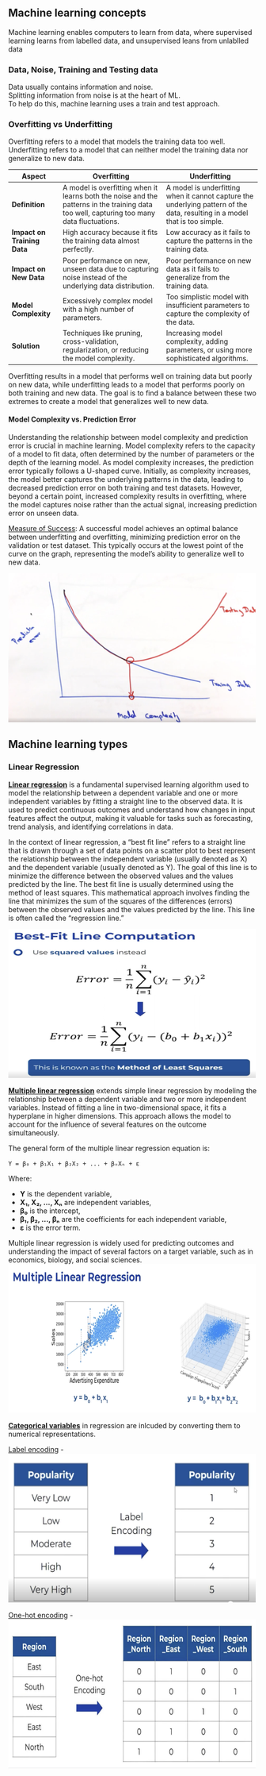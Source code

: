 ## Machine learning concepts

Machine learning enables computers to learn from data, where supervised learning learns from labelled data, and unsupervised leans from unlablled data

### Data, Noise, Training and Testing data
Data usually contains information and noise.   
Splitting information from noise is at the heart of ML.  
To help do this, machine learning uses a train and test approach.

### Overfitting vs Underfitting
Overfitting refers to a model that models the training data too well. Underfitting refers to a model that can neither model the training data nor generalize to new data.

| Aspect                | Overfitting                                                                                                                                         | Underfitting                                                                                                         |
|-----------------------|-----------------------------------------------------------------------------------------------------------------------------------------------------|----------------------------------------------------------------------------------------------------------------------|
| **Definition**        | A model is overfitting when it learns both the noise and the patterns in the training data too well, capturing too many data fluctuations.           | A model is underfitting when it cannot capture the underlying pattern of the data, resulting in a model that is too simple. |
| **Impact on Training Data** | High accuracy because it fits the training data almost perfectly.                                                                                   | Low accuracy as it fails to capture the patterns in the training data.                                               |
| **Impact on New Data**| Poor performance on new, unseen data due to capturing noise instead of the underlying data distribution.                                             | Poor performance on new data as it fails to generalize from the training data.                                       |
| **Model Complexity**  | Excessively complex model with a high number of parameters.                                                                                         | Too simplistic model with insufficient parameters to capture the complexity of the data.                             |
| **Solution**          | Techniques like pruning, cross-validation, regularization, or reducing the model complexity.                                                        | Increasing model complexity, adding parameters, or using more sophisticated algorithms.                              |

Overfitting results in a model that performs well on training data but poorly on new data, while underfitting leads to a model that performs poorly on both training and new data. The goal is to find a balance between these two extremes to create a model that generalizes well to new data.

#### Model Complexity vs. Prediction Error
Understanding the relationship between model complexity and prediction error is crucial in machine learning. Model complexity refers to the capacity of a model to fit data, often determined by the number of parameters or the depth of the learning model. As model complexity increases, the prediction error typically follows a U-shaped curve. Initially, as complexity increases, the model better captures the underlying patterns in the data, leading to decreased prediction error on both training and test datasets. However, beyond a certain point, increased complexity results in overfitting, where the model captures noise rather than the actual signal, increasing prediction error on unseen data.  

<u>Measure of Success</u>: A successful model achieves an optimal balance between underfitting and overfitting, minimizing prediction error on the validation or test dataset. This typically occurs at the lowest point of the curve on the graph, representing the model’s ability to generalize well to new data.

<img src="../images/model_complexity_vs_pred_error.png" alt="Prefix sum" width="500" height="300">  

## Machine learning types

### Linear Regression
<u>**Linear regression**</u> is a fundamental supervised learning algorithm used to model the relationship between a dependent variable and one or more independent variables by fitting a straight line to the observed data. It is used to predict continuous outcomes and understand how changes in input features affect the output, making it valuable for tasks such as forecasting, trend analysis, and identifying correlations in data.

In the context of linear regression, a “best fit line” refers to a straight line that is drawn through a set of data points on a scatter plot to best represent the relationship between the independent variable (usually denoted as X) and the dependent variable (usually denoted as Y). The goal of this line is to minimize the difference between the observed values and the values predicted by the line.
The best fit line is usually determined using the method of least squares. This mathematical approach involves finding the line that minimizes the sum of the squares of the differences (errors) between the observed values and the values predicted by the line. This line is often called the “regression line.”  

<img src="../images/method_of_least_squares.png" alt="Prefix sum" width="500" height="300">  

<u>**Multiple linear regression**</u> extends simple linear regression by modeling the relationship between a dependent variable and two or more independent variables. Instead of fitting a line in two-dimensional space, it fits a hyperplane in higher dimensions. This approach allows the model to account for the influence of several features on the outcome simultaneously.

The general form of the multiple linear regression equation is:

```
Y = β₀ + β₁X₁ + β₂X₂ + ... + βₙXₙ + ε
```

Where:
- **Y** is the dependent variable,
- **X₁, X₂, ..., Xₙ** are independent variables,
- **β₀** is the intercept,
- **β₁, β₂, ..., βₙ** are the coefficients for each independent variable,
- **ε** is the error term.

Multiple linear regression is widely used for predicting outcomes and understanding the impact of several factors on a target variable, such as in economics, biology, and social sciences.  
<img src="../images/multiple_linear_regression.png" alt="Prefix sum" width="500" height="300">

<u>**Categorical variables**</u> in regression are inlcuded by converting them to numerical representations.  

<u>Label encoding</u> -  
<img src="../images/label_encoding.png" alt="Prefix sum" width="500" height="300">

<u>One-hot encoding</u> -  
<img src="../images/one_hot_encoding.png" alt="Prefix sum" width="500" height="300">
